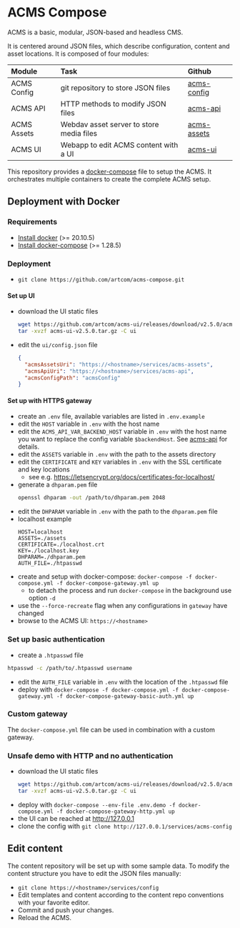 # ACMS Compose

ACMS is a basic, modular, JSON-based and headless CMS.

It is centered around JSON files, which describe configuration, content and asset locations. It is composed of four modules:

| Module       | Task     | Github     |
| :------------- | :---------- | :----------- |
| ACMS Config | git repository to store JSON files  | [acms-config](https://github.com/artcom/acms-config)    |
| ACMS API | HTTP methods to modify JSON files  | [acms-api](https://github.com/artcom/acms-api)    |
| ACMS Assets | Webdav asset server to store media files  | [acms-assets](https://github.com/artcom/acms-assets)    |
| ACMS UI | Webapp to edit ACMS content with a UI | [acms-ui](https://github.com/artcom/acms-ui)    |

This repository provides a [docker-compose](./docker-compose.yml) file to setup the ACMS. It orchestrates multiple containers to create the complete ACMS setup.

## Deployment with Docker

### Requirements
* [Install docker](https://www.digitalocean.com/community/tutorials/how-to-install-and-use-docker-on-ubuntu-20-04) (>= 20.10.5)
* [Install docker-compose](https://www.digitalocean.com/community/tutorials/how-to-install-and-use-docker-compose-on-ubuntu-20-04) (>= 1.28.5)

### Deployment
* `git clone https://github.com/artcom/acms-compose.git`

#### Set up UI
* download the UI static files
  ```bash
  wget https://github.com/artcom/acms-ui/releases/download/v2.5.0/acms-ui-v2.5.0.tar.gz
  tar -xvzf acms-ui-v2.5.0.tar.gz -C ui
  ```
* edit the `ui/config.json` file
  ```json
  {
    "acmsAssetsUri": "https://<hostname>/services/acms-assets",
    "acmsApiUri": "https://<hostname>/services/acms-api",
    "acmsConfigPath": "acmsConfig"
  }
  ```

#### Set up with HTTPS gateway

* create an `.env` file, available variables are listed in `.env.example`
* edit the `HOST` variable in `.env` with the host name
* edit the `ACMS_API_VAR_BACKEND_HOST` variable in `.env` with the host name you want to replace the config variable `$backendHost`. See [acms-api](https://github.com/artcom/acms-api) for details.
* edit the `ASSETS` variable in `.env` with the path to the assets directory
* edit the `CERTIFICATE` and `KEY` variables in `.env` with the SSL certificate and key locations
  * see e.g. https://letsencrypt.org/docs/certificates-for-localhost/
* generate a `dhparam.pem` file
  ```bash
  openssl dhparam -out /path/to/dhparam.pem 2048
  ```
* edit the `DHPARAM` variable in `.env` with the path to the `dhparam.pem` file
* localhost example
  ```
  HOST=localhost
  ASSETS=./assets
  CERTIFICATE=./localhost.crt
  KEY=./localhost.key
  DHPARAM=./dhparam.pem
  AUTH_FILE=./htpasswd
  ```
* create and setup with docker-compose: `docker-compose -f docker-compose.yml -f docker-compose-gateway.yml up`
  * to detach the process and run `docker-compose` in the background use option `-d`
* use the `--force-recreate` flag when any configurations in `gateway` have changed
* browse to the ACMS UI: `https://<hostname>`

### Set up basic authentication

* create a `.htpasswd` file
```bash
htpasswd -c /path/to/.htpasswd username
```
* edit the `AUTH_FILE` variable in `.env` with the location of the `.htpasswd` file
* deploy with `docker-compose -f docker-compose.yml -f docker-compose-gateway.yml -f docker-compose-gateway-basic-auth.yml up`

### Custom gateway

The `docker-compose.yml` file can be used in combination with a custom gateway.

### Unsafe demo with HTTP and no authentication

* download the UI static files
  ```bash
  wget https://github.com/artcom/acms-ui/releases/download/v2.5.0/acms-ui-v2.5.0.tar.gz
  tar -xvzf acms-ui-v2.5.0.tar.gz -C ui
  ```
* deploy with `docker-compose --env-file .env.demo -f docker-compose.yml -f docker-compose-gateway-http.yml up`
* the UI can be reached at http://127.0.0.1
* clone the config with `git clone http://127.0.0.1/services/acms-config`

## Edit content

The content repository will be set up with some sample data. To modify the content structure you have to edit the JSON files manually:
* `git clone https://<hostname>/services/config`
* Edit templates and content according to the content repo conventions with your favorite editor.
* Commit and push your changes.
* Reload the ACMS.
